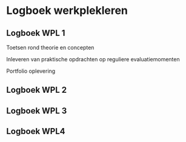 # Logboek werkplekleren

## Logboek WPL 1
Toetsen rond theorie en concepten

Inleveren van praktische opdrachten op reguliere evaluatiemomenten

Portfolio oplevering
## Logboek WPL 2

## Logboek WPL 3

## Logboek WPL4
